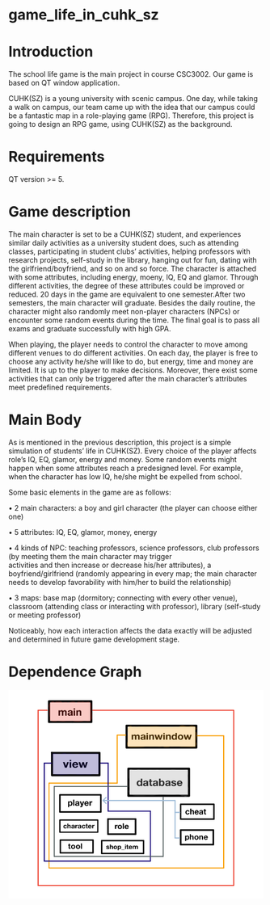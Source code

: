 # game_life_in_cuhk_sz

Introduction
===
  The school life game is the main project in course CSC3002. Our game is based on QT window application.

  CUHK(SZ) is a young university with scenic campus. One day, while taking a walk on campus, 
our team came up with the idea that our campus could be a fantastic map in a role-playing game (RPG). 
Therefore, this project is going to design an RPG game, using CUHK(SZ) as the background. 

Requirements
===
QT version >= 5.

Game description
===
  The main character is set to be a CUHK(SZ) student, and experiences similar daily activities as a university student does, 
such as attending classes, participating in student clubs’ activities, helping professors with research projects, 
self-study in the library, hanging out for fun, dating with the girlfriend/boyfriend, and so on and so force. 
The character is attached with some attributes, including energy, moeny, IQ, EQ and glamor. 
Through different activities, the degree of these attributes could be improved or reduced. 
20 days in the game are equivalent to one semester.After two semesters, the main character will graduate. Besides the daily routine, 
the character might also randomly meet non-player characters (NPCs) or encounter some random events during the time. 
The final goal is to pass all exams and graduate successfully with high GPA. 

  When playing, the player needs to control the character to move among different venues to do different activities. 
On each day, the player is free to choose any activity he/she will like to do, but energy, time and money are limited. 
It is up to the player to make decisions. Moreover, there exist some activities that can only be triggered after 
the main character’s attributes meet predefined requirements. 


Main Body
===
  As is mentioned in the previous description, this project is a simple simulation of students’ life in CUHK(SZ). Every choice of the player affects role’s IQ, EQ, glamor, energy and money. Some random events might happen when some attributes reach a predesigned level. For example, when the character has low IQ, he/she might be expelled from school. 
  
  Some basic elements in the game are as follows:
  
  • 2 main characters: a boy and girl character (the player can choose either one)
  
  • 5 attributes: IQ, EQ, glamor, money, energy 
  
  • 4 kinds of NPC: teaching professors, science professors, club professors (by meeting them the main character may trigger         
    activities and then increase or decrease his/her attributes), a boyfriend/girlfriend (randomly appearing in every map; the
    main character needs to develop favorability with him/her to build the relationship)
  
  • 3 maps: base map (dormitory; connecting with every other venue), classroom (attending class or interacting with professor),
    library (self-study or meeting professor)
      
  Noticeably, how each interaction affects the data exactly will be adjusted and determined in future game development stage.
  
Dependence Graph
===

![](https://github.com/cuhk-sz-game/game_life_in_cuhk_sz/blob/master/pic/denpendence.png)
